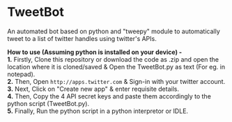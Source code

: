 # TweetBot
An automated bot based on python and "tweepy" module to automatically tweet to a list of twitter handles using twitter's APIs.<br />

<b>How to use (Assuming python is installed on your device) - </b><br />
<b>1.</b> Firstly, Clone this repository or download the code as .zip and open the location where it is cloned/saved & Open the TweetBot.py as text (For eg. in notepad).</br>
<b>2.</b> Then, Open ```http://apps.twitter.com``` & Sign-in with your twitter account.<br />
<b>3.</b> Next, Click on "Create new app" & enter requisite details.<br />
<b>4.</b> Then, Copy the 4 API secret keys and paste them accordingly to the python script (TweetBot.py).<br />
<b>5.</b> Finally, Run the python script in a python interpretor or IDLE.
